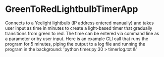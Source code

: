 # GreenToRedLightbulbTimerApp
Connects to a Yeelight lightbulb (IP address entered manually) and takes user input as time in minutes to create a light-based timer that gradually transitions from green to red. The time can be entered via command line as a parameter or by user input. Here is an example CLI call that runs the program for 5 minutes, piping the output to a log file and running the program in the background: 'python timer.py 30 > timerlog.txt &'

